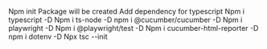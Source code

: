 Npm init 
Package will be created
Add dependency for typescript
Npm i typescript -D
Npm i ts-node -D
npm i @cucumber/cucumber -D
Npm i playwright -D
Npm i @playwright/test -D
Npm i cucumber-html-reporter -D
npm i dotenv -D
Npx tsc --init
